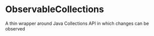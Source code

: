 # ObservableCollections
A thin wrapper around Java Collections API in which changes can be observed
